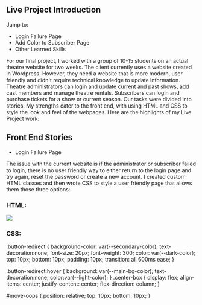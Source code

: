## Live Project Introduction
Jump to:
* Login Failure Page
* Add Color to Subscriber Page
* Other Learned Skills

For our final project, I worked with a group of 10-15 students on an actual theatre website for two weeks. The client currently uses a website created in Wordpress. However, they need a website that is more modern, user friendly and didn't require technical knowledge to update information. Theatre administrators can login and update current and past shows, add cast members and manage theatre rentals. Subscribers can login and purchase tickets for a show or current season. Our tasks were divided into stories. My strengths cater to the front end, with using HTML and CSS to style the look and feel of the webpages. Here are the highlights of my Live Project work:

## Front End Stories
* Login Failure Page

The issue with the current website is if the administrator or subscriber failed to login, there is no user friendly way to either return to the login page and try again, reset the password or create a new account. I created custom HTML classes and then wrote CSS to style a user friendly page that allows them those three options: 

### HTML: 
<img src="/images/LoginFailure.jpg">

### CSS:
.button-redirect {
    background-color: var(--secondary-color);
    text-decoration:none;
    font-size: 20px;
    font-weight: 300;
    color: var(--dark-color);
    top: 10px;
    bottom: 10px;
    padding: 10px;
    transition: all 600ms ease;
   }

.button-redirect:hover {
    background: var(--main-bg-color);
    text-decoration:none;
    color:var(--light-color);
}
.center-box {
    display: flex;
    align-items: center;
    justify-content: center;
    flex-direction: column;
}

#move-oops {
    position: relative;
    top: 10px;
    bottom: 10px;
}

